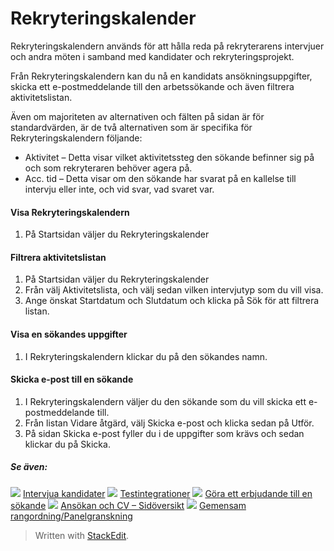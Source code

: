 # Rekryteringskalender

Rekryteringskalendern  används för att hålla reda på rekryterarens intervjuer och andra möten i samband med kandidater och rekryteringsprojekt.

Från  Rekryteringskalendern  kan du nå en kandidats ansökningsuppgifter, skicka ett e-postmeddelande till den arbetssökande och även filtrera aktivitetslistan.

Även om majoriteten av alternativen och fälten på sidan är för standardvärden, är de två alternativen som är specifika för  Rekryteringskalendern  följande:

-   Aktivitet  – Detta visar vilket aktivitetssteg den sökande befinner sig på och som rekryteraren behöver agera på.
-   Acc. tid  – Detta visar om den sökande har svarat på en kallelse till intervju eller inte, och vid svar, vad svaret var.

#### Visa Rekryteringskalendern

1.  På  Startsidan  väljer du  Rekryteringskalender

#### Filtrera aktivitetslistan

1.  På  Startsidan  väljer du  Rekryteringskalender
2.  Från  välj Aktivitetslista,  och välj sedan vilken intervjutyp som du vill visa.
3.  Ange önskat  Startdatum  och  Slutdatum  och klicka på  Sök  för att filtrera listan.

#### Visa en sökandes uppgifter

1.  I  Rekryteringskalendern  klickar du på  den sökandes  namn.

#### Skicka e-post till en sökande

1.  I  Rekryteringskalendern  väljer du den sökande som du vill skicka ett e-postmeddelande till.
2.  Från listan  Vidare åtgärd,  välj  Skicka e-post  och klicka sedan på  Utför.
3.  På sidan  Skicka e-post  fyller du i de uppgifter som krävs och sedan klickar du på  Skicka.

##### Se även:

![](../Resources/Images/icon-document-link.png)  [Intervjua kandidater](interviewing_applicants.htm)
![](../Resources/Images/icon-document-link.png)  [Testintegrationer](test_integrations.htm)
![](../Resources/Images/icon-document-link.png)  [Göra ett erbjudande till en sökande](making_an_offer_to_an_applicant.htm)
![](../Resources/Images/icon-document-link.png)  [Ansökan och CV – Sidöversikt](application_and_cv_page_overview.htm)
![](../Resources/Images/icon-document-link.png)  [Gemensam rangordning/Panelgranskning](collaborative_rating_panel_review.htm)


> Written with [StackEdit](https://stackedit.io/).
<!--stackedit_data:
eyJoaXN0b3J5IjpbMTQxMDcwNDg2XX0=
-->